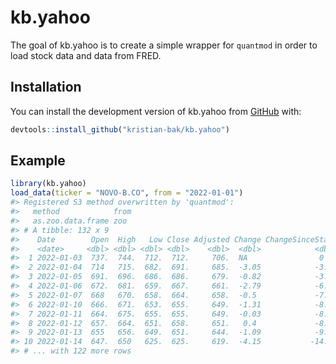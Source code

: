 
<!-- README.md is generated from README.Rmd. Please edit that file -->

# kb.yahoo

<!-- badges: start -->
<!-- badges: end -->

The goal of kb.yahoo is to create a simple wrapper for `quantmod` in
order to load stock data and data from FRED.

## Installation

You can install the development version of kb.yahoo from
[GitHub](https://github.com/) with:

``` r
devtools::install_github("kristian-bak/kb.yahoo")
```

## Example

``` r
library(kb.yahoo)
load_data(ticker = "NOVO-B.CO", from = "2022-01-01")
#> Registered S3 method overwritten by 'quantmod':
#>   method            from
#>   as.zoo.data.frame zoo
#> # A tibble: 132 x 9
#>    Date        Open  High   Low Close Adjusted Change ChangeSinceStart  Volume
#>    <date>     <dbl> <dbl> <dbl> <dbl>    <dbl>  <dbl>            <dbl>   <dbl>
#>  1 2022-01-03  737.  744.  712.  712.     706.  NA                0    1514930
#>  2 2022-01-04  714   715.  682.  691.     685.  -3.05            -3.05 3391956
#>  3 2022-01-05  691.  696.  686.  686.     679.  -0.82            -3.89 2195967
#>  4 2022-01-06  672.  681.  659.  667.     661.  -2.79            -6.79 2515442
#>  5 2022-01-07  668   670.  658.  664.     658.  -0.5             -7.32 2674677
#>  6 2022-01-10  666.  671.  653.  655.     649.  -1.31            -8.73 1816211
#>  7 2022-01-11  664.  675.  655.  655.     649.  -0.03            -8.76 1949872
#>  8 2022-01-12  657.  664.  651.  658.     651.   0.4             -8.33 2019817
#>  9 2022-01-13  655   656.  649.  651.     644.  -1.09            -9.51 1492940
#> 10 2022-01-14  647.  650   625.  625.     619.  -4.15           -14.1  2927179
#> # ... with 122 more rows
```
